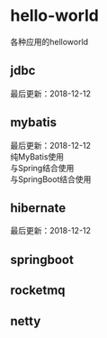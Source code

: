 # hello-world
各种应用的helloworld

## jdbc
最后更新：2018-12-12  

## mybatis
最后更新：2018-12-12  
纯MyBatis使用  
与Spring结合使用  
与SpringBoot结合使用

## hibernate
最后更新：2018-12-12

## springboot

## rocketmq

## netty
